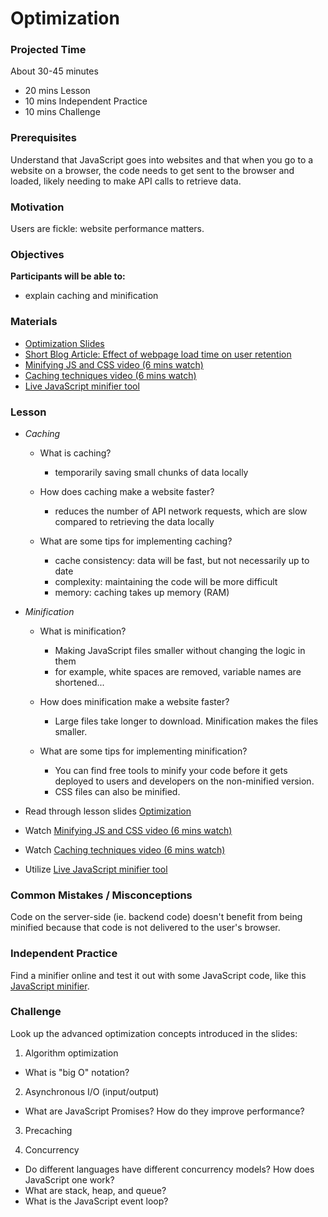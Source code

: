 # Optimization

### Projected Time

About 30-45 minutes

- 20 mins Lesson
- 10 mins Independent Practice
- 10 mins Challenge

### Prerequisites

Understand that JavaScript goes into websites and that when you go to a website on a browser, the code needs to get sent to the browser and loaded, likely needing to make API calls to retrieve data.

### Motivation

Users are fickle: website performance matters.

### Objectives

**Participants will be able to:**

- explain caching and minification

### Materials

- [Optimization Slides](https://docs.google.com/presentation/d/1Q1FZHrChooVHydr9Rg05T0rUFGFnzqcPmwtgMUYc6P0/edit?usp=sharing)
- [Short Blog Article: Effect of webpage load time on user retention](https://ai.googleblog.com/2009/06/speed-matters.html)
- [Minifying JS and CSS video (6 mins watch)](https://www.youtube.com/watch?v=8aAuNQqgGAg)
- [Caching techniques video (6 mins watch)](https://www.youtube.com/watch?v=RgPf5RDv4-s)
- [Live JavaScript minifier tool](https://javascript-minifier.com/)

### Lesson

- _Caching_

  - What is caching?

    - temporarily saving small chunks of data locally

  - How does caching make a website faster?

    - reduces the number of API network requests, which are slow compared to retrieving the data locally

  - What are some tips for implementing caching?
    - cache consistency: data will be fast, but not necessarily up to date
    - complexity: maintaining the code will be more difficult
    - memory: caching takes up memory (RAM)

- _Minification_

  - What is minification?

    - Making JavaScript files smaller without changing the logic in them
    - for example, white spaces are removed, variable names are shortened...

  - How does minification make a website faster?

    - Large files take longer to download. Minification makes the files smaller.

  - What are some tips for implementing minification?
    - You can find free tools to minify your code before it gets deployed to users and developers on the non-minified version.
    - CSS files can also be minified.

- Read through lesson slides [Optimization](https://docs.google.com/presentation/d/1Q1FZHrChooVHydr9Rg05T0rUFGFnzqcPmwtgMUYc6P0/edit?usp=sharing)
- Watch [Minifying JS and CSS video (6 mins watch)](https://www.youtube.com/watch?v=8aAuNQqgGAg)
- Watch [Caching techniques video (6 mins watch)](https://www.youtube.com/watch?v=RgPf5RDv4-s)
- Utilize [Live JavaScript minifier tool](https://javascript-minifier.com/)

### Common Mistakes / Misconceptions

Code on the server-side (ie. backend code) doesn't benefit from being minified because that code is not delivered to the user's browser.

### Independent Practice

Find a minifier online and test it out with some JavaScript code, like this [JavaScript minifier](https://javascript-minifier.com/).

### Challenge

Look up the advanced optimization concepts introduced in the slides:

1. Algorithm optimization

- What is "big O" notation?

2. Asynchronous I/O (input/output)

- What are JavaScript Promises? How do they improve performance?

3. Precaching

4. Concurrency

- Do different languages have different concurrency models? How does JavaScript one work?
- What are stack, heap, and queue?
- What is the JavaScript event loop?
